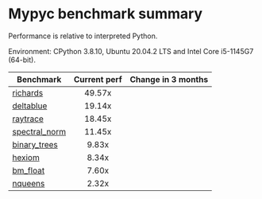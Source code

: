 # Mypyc benchmark summary

Performance is relative to interpreted Python.

Environment: CPython 3.8.10, Ubuntu 20.04.2 LTS and Intel Core i5-1145G7 (64-bit).

| Benchmark | Current perf | Change in 3 months |
| --- | :---: | :---: |
| [richards](benchmarks/richards.md) | 49.57x |  |
| [deltablue](benchmarks/deltablue.md) | 19.14x |  |
| [raytrace](benchmarks/raytrace.md) | 18.45x |  |
| [spectral_norm](benchmarks/spectral_norm.md) | 11.45x |  |
| [binary_trees](benchmarks/binary_trees.md) | 9.83x |  |
| [hexiom](benchmarks/hexiom.md) | 8.34x |  |
| [bm_float](benchmarks/bm_float.md) | 7.60x |  |
| [nqueens](benchmarks/nqueens.md) | 2.32x |  |
